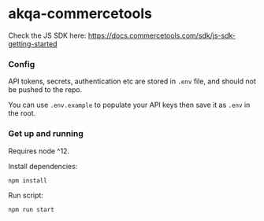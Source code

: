 # akqa-commercetools

Check the JS SDK here: https://docs.commercetools.com/sdk/js-sdk-getting-started

### Config

API tokens, secrets, authentication etc are stored in `.env` file, and should not be pushed to the repo.

You can use `.env.example` to populate your API keys then save it as `.env` in the root.

### Get up and running

Requires node ^12.

Install dependencies:

```
npm install
```

Run script:

```
npm run start
```

